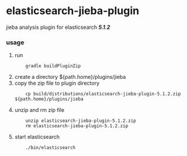# elasticsearch-jieba-plugin
jieba analysis plugin for elasticsearch ***5.1.2***


### usage
1. run
    ```shell
        gradle buildPluginZip
    ```
2. create a directory ${path.home}/plugins/jieba
3. copy the zip file to plugin directory
    ```shell
        cp build/distributions/elasticsearch-jieba-plugin-5.1.2.zip ${path.home}/plugins/jieba
    ```
4. unzip and rm zip file
    ```shell
        unzip elasticsearch-jieba-plugin-5.1.2.zip
        rm elasticsearch-jieba-plugin-5.1.2.zip
    ```
5. start elasticsearch
    ```shell
        ./bin/elasticsearch
    ```


